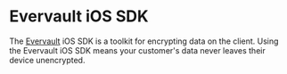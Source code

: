 # Evervault iOS SDK

The [Evervault](https://evervault.com/) iOS SDK is a toolkit for encrypting data on the client. Using the Evervault iOS SDK means your customer's data never leaves their device unencrypted.

